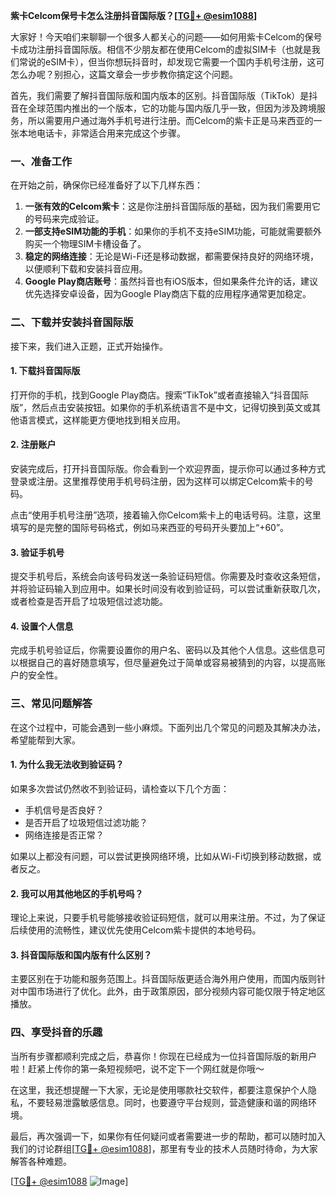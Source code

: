**紫卡Celcom保号卡怎么注册抖音国际版？[[TG💪+ @esim1088](https://t.me/s/esim1088)]**

大家好！今天咱们来聊聊一个很多人都关心的问题——如何用紫卡Celcom的保号卡成功注册抖音国际版。相信不少朋友都在使用Celcom的虚拟SIM卡（也就是我们常说的eSIM卡），但当你想玩抖音时，却发现它需要一个国内手机号注册，这可怎么办呢？别担心，这篇文章会一步步教你搞定这个问题。

首先，我们需要了解抖音国际版和国内版本的区别。抖音国际版（TikTok）是抖音在全球范围内推出的一个版本，它的功能与国内版几乎一致，但因为涉及跨境服务，所以需要用户通过海外手机号进行注册。而Celcom的紫卡正是马来西亚的一张本地电话卡，非常适合用来完成这个步骤。

### 一、准备工作

在开始之前，确保你已经准备好了以下几样东西：

1. **一张有效的Celcom紫卡**：这是你注册抖音国际版的基础，因为我们需要用它的号码来完成验证。
2. **一部支持eSIM功能的手机**：如果你的手机不支持eSIM功能，可能就需要额外购买一个物理SIM卡槽设备了。
3. **稳定的网络连接**：无论是Wi-Fi还是移动数据，都需要保持良好的网络环境，以便顺利下载和安装抖音应用。
4. **Google Play商店账号**：虽然抖音也有iOS版本，但如果条件允许的话，建议优先选择安卓设备，因为Google Play商店下载的应用程序通常更加稳定。

### 二、下载并安装抖音国际版

接下来，我们进入正题，正式开始操作。

#### 1. 下载抖音国际版

打开你的手机，找到Google Play商店。搜索“TikTok”或者直接输入“抖音国际版”，然后点击安装按钮。如果你的手机系统语言不是中文，记得切换到英文或其他语言模式，这样能更方便地找到相关应用。

#### 2. 注册账户

安装完成后，打开抖音国际版。你会看到一个欢迎界面，提示你可以通过多种方式登录或注册。这里推荐使用手机号码注册，因为这样可以绑定Celcom紫卡的号码。

点击“使用手机号注册”选项，接着输入你Celcom紫卡上的电话号码。注意，这里填写的是完整的国际号码格式，例如马来西亚的号码开头要加上“+60”。

#### 3. 验证手机号

提交手机号后，系统会向该号码发送一条验证码短信。你需要及时查收这条短信，并将验证码输入到应用中。如果长时间没有收到验证码，可以尝试重新获取几次，或者检查是否开启了垃圾短信过滤功能。

#### 4. 设置个人信息

完成手机号验证后，你需要设置你的用户名、密码以及其他个人信息。这些信息可以根据自己的喜好随意填写，但尽量避免过于简单或容易被猜到的内容，以提高账户的安全性。

### 三、常见问题解答

在这个过程中，可能会遇到一些小麻烦。下面列出几个常见的问题及其解决办法，希望能帮到大家。

#### 1. 为什么我无法收到验证码？

如果多次尝试仍然收不到验证码，请检查以下几个方面：
- 手机信号是否良好？
- 是否开启了垃圾短信过滤功能？
- 网络连接是否正常？

如果以上都没有问题，可以尝试更换网络环境，比如从Wi-Fi切换到移动数据，或者反之。

#### 2. 我可以用其他地区的手机号吗？

理论上来说，只要手机号能够接收验证码短信，就可以用来注册。不过，为了保证后续使用的流畅性，建议优先使用Celcom紫卡提供的本地号码。

#### 3. 抖音国际版和国内版有什么区别？

主要区别在于功能和服务范围上。抖音国际版更适合海外用户使用，而国内版则针对中国市场进行了优化。此外，由于政策原因，部分视频内容可能仅限于特定地区播放。

### 四、享受抖音的乐趣

当所有步骤都顺利完成之后，恭喜你！你现在已经成为一位抖音国际版的新用户啦！赶紧上传你的第一条短视频吧，说不定下一个网红就是你哦～

在这里，我还想提醒一下大家，无论是使用哪款社交软件，都要注意保护个人隐私，不要轻易泄露敏感信息。同时，也要遵守平台规则，营造健康和谐的网络环境。

最后，再次强调一下，如果你有任何疑问或者需要进一步的帮助，都可以随时加入我们的讨论群组[[TG💪+ @esim1088](https://t.me/s/esim1088)]，那里有专业的技术人员随时待命，为大家解答各种难题。

[[TG💪+ @esim1088](https://t.me/s/esim1088) ![Image](https://i.postimg.cc/4NQfJmqS/Snipaste-2025-05-13-00-14-12.png)]